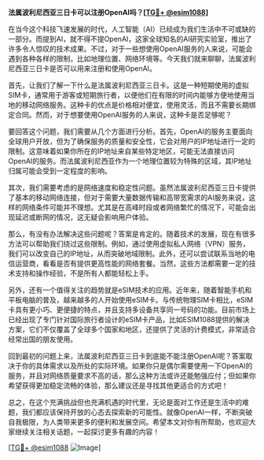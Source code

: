 **法属波利尼西亚三日卡可以注册OpenAI吗？[[TG💪+ @esim1088](https://t.me/s/esim1088)]**

在当今这个科技飞速发展的时代，人工智能（AI）已经成为我们生活中不可或缺的一部分。而提到AI，就不得不提OpenAI，这家全球知名的AI研究实验室，推出了许多令人惊叹的技术成果。不过，对于一些想使用OpenAI服务的人来说，可能会遇到各种各样的限制，比如地理位置、网络环境等。今天我们就来聊聊，法属波利尼西亚三日卡是否可以用来注册和使用OpenAI。

首先，让我们了解一下什么是法属波利尼西亚三日卡。这是一种短期使用的虚拟SIM卡，通常用于游客或短期旅行者，以便他们在有限的时间内能够方便地使用当地的移动网络服务。这种卡的优点是价格相对便宜，使用灵活，而且不需要长期绑定合同。然而，对于想要使用OpenAI服务的人来说，这种卡是否足够呢？

要回答这个问题，我们需要从几个方面进行分析。首先，OpenAI的服务主要面向全球用户开放，但为了确保服务的质量和安全性，它会对用户的IP地址进行一定的限制。这意味着如果你所在的IP地址来自某些特定地区，可能无法直接访问OpenAI的服务。而法属波利尼西亚作为一个地理位置较为特殊的区域，其IP地址归属可能会受到一定程度的影响。

其次，我们需要考虑的是网络速度和稳定性问题。虽然法属波利尼西亚三日卡提供了基本的移动网络连接，但对于需要大量数据传输和高带宽需求的AI服务来说，这样的网络条件可能并不理想。尤其是在高峰时段或者网络繁忙的情况下，可能会出现延迟或断网的情况，这无疑会影响用户体验。

那么，有没有办法解决这些问题呢？答案是肯定的。随着技术的发展，现在有很多方法可以帮助我们绕过这些限制。例如，通过使用虚拟私人网络（VPN）服务，我们可以改变自己的IP地址，从而突破地域限制。此外，还可以尝试联系当地的电信运营商，看看是否有提供更高性能的网络套餐。当然，这些方法都需要一定的技术支持和操作经验，不是所有人都能轻松上手。

另外，还有一个值得关注的趋势就是eSIM技术的应用。近年来，随着智能手机和平板电脑的普及，越来越多的人开始使用eSIM卡。与传统物理SIM卡相比，eSIM卡具有更小巧、更便捷的特点，并且支持多设备共享同一号码的功能。目前市场上已经出现了专门针对国际旅行者设计的eSIM卡产品，比如ESIM1088提供的解决方案，它们不仅覆盖了全球多个国家和地区，还提供了灵活的计费模式，非常适合经常出国的朋友使用。

回到最初的问题上来，法属波利尼西亚三日卡到底能不能注册OpenAI呢？答案取决于你的具体需求以及所处的实际环境。如果你只是偶尔需要使用一下OpenAI的服务，并且对网络质量要求不高的话，那么这种方法或许还能勉强应付；但如果你希望获得更加稳定流畅的体验，那么建议还是寻找其他更适合的方式吧！

总之，在这个充满挑战但也充满机遇的时代里，无论是面对工作还是生活中的难题，我们都应该保持开放的心态去探索新的可能性。就像OpenAI一样，不断突破自我极限，为人类带来更多的便利和发展空间。希望本文对你有所帮助，也欢迎大家继续关注相关话题，一起探讨更多有趣的内容！

[[TG💪+ @esim1088](https://t.me/s/esim1088) ![Image](https://i.postimg.cc/4NQfJmqS/Snipaste-2025-05-13-00-14-12.png)]